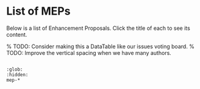 # List of MEPs

Below is a list of Enhancement Proposals.
Click the title of each to see its content.

% TODO: Consider making this a DataTable like our issues voting board.
% TODO: Improve the vertical spacing when we have many authors.
```{include} ../_build/dirhtml/meps.txt
```

```{toctree}
:glob:
:hidden:
mep-*
```
